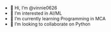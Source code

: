 - 👋 Hi, I’m @vinnie0626
- 👀 I’m interested in AI/ML
- 🌱 I’m currently learning Programming in MCA
- 💞️ I’m looking to collaborate on Python



<!---
vinnie0626/vinnie0626 is a ✨ special ✨ repository because its `README.md` (this file) appears on your GitHub profile.
You can click the Preview link to take a look at your changes.
--->
